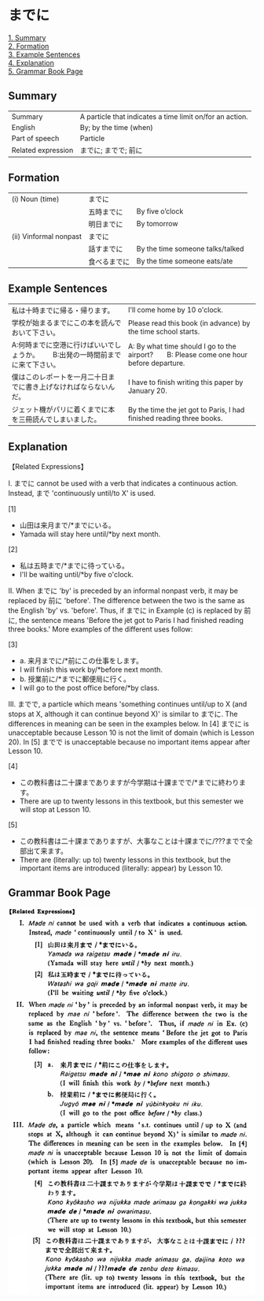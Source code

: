 # までに

[1. Summary](#summary)<br>
[2. Formation](#formation)<br>
[3. Example Sentences](#example-sentences)<br>
[4. Explanation](#explanation)<br>
[5. Grammar Book Page](#grammar-book-page)<br>


## Summary

<table><tr>   <td>Summary</td>   <td>A particle that indicates a time limit on/for an action.</td></tr><tr>   <td>English</td>   <td>By; by the time (when)</td></tr><tr>   <td>Part of speech</td>   <td>Particle</td></tr><tr>   <td>Related expression</td>   <td>までに; までで; 前に</td></tr></table>

## Formation

<table class="table"> <tbody><tr class="tr head"> <td class="td"><span class="numbers">(i)</span> <span> <span class="bold">Noun (time)</span> </span></td> <td class="td"><span class="concept">までに</span> </td> <td class="td"><span>&nbsp;</span></td> </tr> <tr class="tr"> <td class="td"><span>&nbsp;</span></td> <td class="td"><span>五時<span class="concept">までに</span></span> </td> <td class="td"><span>By    five o’clock</span></td> </tr> <tr class="tr"> <td class="td"><span>&nbsp;</span></td> <td class="td"><span>明日<span class="concept">までに</span></span> </td> <td class="td"><span>By    tomorrow</span></td> </tr> <tr class="tr head"> <td class="td"><span class="numbers">(ii)</span> <span> <span class="bold">Vinformal nonpast</span></span></td> <td class="td"><span class="concept">までに</span> </td> <td class="td"><span>&nbsp;</span></td> </tr> <tr class="tr"> <td class="td"><span>&nbsp;</span></td> <td class="td"><span>話す<span class="concept">までに</span></span> </td> <td class="td"><span>By    the time someone talks/talked</span></td> </tr> <tr class="tr"> <td class="td"><span>&nbsp;</span></td> <td class="td"><span>食べる<span class="concept">までに</span></span> </td> <td class="td"><span>By    the time someone eats/ate</span></td> </tr></tbody></table>

## Example Sentences

<table><tr>   <td>私は十時までに帰る・帰ります。</td>   <td>I'll come home by 10 o'clock.</td></tr><tr>   <td>学校が始まるまでにこの本を読んでおいて下さい。</td>   <td>Please read this book (in advance) by the time school starts.</td></tr><tr>   <td>A:何時までに空港に行けばいいでしょうか。  B:出発の一時間前までに来て下さい。</td>   <td>A: By what time should I go to the airport?&emsp;&emsp;B: Please come one hour before departure.</td></tr><tr>   <td>僕はこのレポートを一月二十日までに書き上げなければならないんだ。</td>   <td>I have to finish writing this paper by January 20.</td></tr><tr>   <td>ジェット機がパリに着くまでに本を三冊読んでしまいました。</td>   <td>By the time the jet got to Paris, I had finished reading three books.</td></tr></table>

## Explanation

<p>【Related Expressions】</p>  <p>I. <span class="cloze">までに</span> cannot be used with a verb that indicates a continuous action. Instead, まで 'continuously until/to X' is used.</p>  <p>[1]</p>  <ul> <li>山田は来月まで/*<span class="cloze">までに</span>いる。</li> <li>Yamada will stay here until/*by next month.</li> </ul>  <p>[2]</p>  <ul> <li>私は五時まで/*<span class="cloze">までに</span>待っている。</li> <li>I'll be waiting until/*by five o'cIock.</li> </ul>  <p>II. When <span class="cloze">までに</span> 'by' is preceded by an informal nonpast verb, it may be replaced by 前に 'before'. The difference between the two is the same as the English 'by' vs. 'before'. Thus, if <span class="cloze">までに</span> in Example (c) is replaced by 前に, the sentence means 'Before the jet got to Paris I had finished reading three books.' More examples of the different uses follow:</p>  <p>[3]</p>  <ul> <li>a. 来月<span class="cloze">までに</span>/*前にこの仕事をします。</li> <li>I will finish this work by/*before next month.</li> <div class="divide"></div> <li>b. 授業前に/*<span class="cloze">までに</span>郵便局に行く。</li> <li>I will go to the post office before/*by class.</li> </ul>  <p>III. までで, a particle which means 'something continues until/up to X (and stops at X, although it can continue beyond X)' is similar to <span class="cloze">までに</span>. The differences in meaning can be seen in the examples below. In [4] <span class="cloze">までに</span> is unacceptable because Lesson 10 is not the limit of domain (which is Lesson 20). In [5] までで is unacceptable because no important items appear after Lesson 10.</p>  <p>[4]</p>  <ul> <li>この教科書は二十課までありますが今学期は十課までで/*<span class="cloze">までに</span>終わります。</li> <li>There are up to twenty lessons in this textbook, but this semester we will stop at Lesson 10.</li> </ul>  <p>[5]</p>  <ul> <li>この教科書は二十課までありますが、大事なことは十課<span class="cloze">までに</span>/???までで全部出て来ます。</li> <li>There are (literally: up to) twenty lessons in this textbook, but the important items are introduced (literally: appear) by Lesson 10.</li> </ul>

## Grammar Book Page

![](../img/Basicまでに.png)

